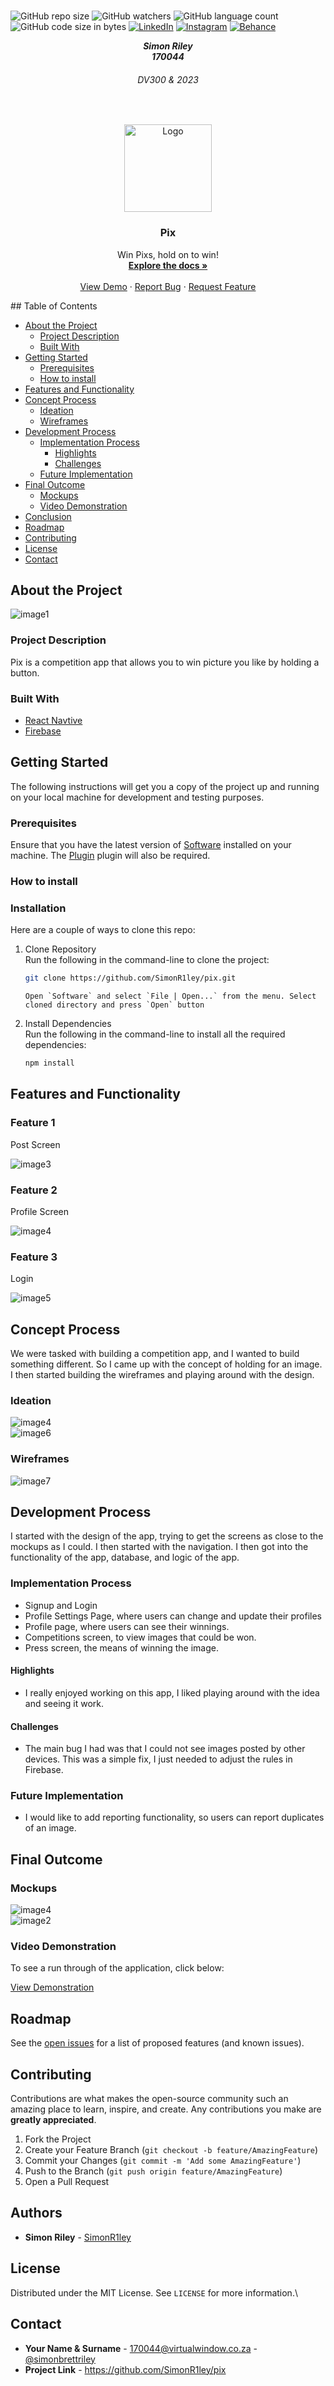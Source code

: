 <!-- REPLACE ALL THE [USERNAME] TEXT WITH YOUR GITHUB PROFILE NAME & THE [PROJECTNAME] WITH THE NAME OF YOUR GITHUB PROJECT -->

<!-- Repository Information & Links-->
<br />

![GitHub repo size](https://img.shields.io/github/repo-size/SimonR1ley/pix?color=%000000)
![GitHub watchers](https://img.shields.io/github/watchers/SimonR1ley/pix?color=%000000)
![GitHub language count](https://img.shields.io/github/languages/count/SimonR1ley/pix?color=%000000)
![GitHub code size in bytes](https://img.shields.io/github/languages/code-size/SimonR1ley/pix?color=%000000)
[![LinkedIn][linkedin-shield]][linkedin-url]
[![Instagram][instagram-shield]][instagram-url]
[![Behance][behance-shield]][behance-url]

<!-- HEADER SECTION -->
<h5 align="center" style="padding:0;margin:0;">Simon Riley</h5>
<h5 align="center" style="padding:0;margin:0;">170044</h5>
<h6 align="center">DV300 & 2023</h6>
</br>
<p align="center">

  <a href="https://github.com/SimonR1ley/pix">
    <img src="mockups/logo.png" alt="Logo" width="140" height="140">
  </a>
  
  <h3 align="center">Pix</h3>

  <p align="center">
    Win Pixs, hold on to win! <br>
      <a href="https://github.com/SimonR1ley/pix"><strong>Explore the docs »</strong></a>
   <br />
   <br />
   <a href="path/to/demonstration/video">View Demo</a>
    ·
    <a href="https://github.com/SimonR1ley/pix/issues">Report Bug</a>
    ·
    <a href="https://github.com/SimonR1ley/pix/issues">Request Feature</a>
</p>
<!-- TABLE OF CONTENTS -->
## Table of Contents

- [About the Project](#about-the-project)
  - [Project Description](#project-description)
  - [Built With](#built-with)
- [Getting Started](#getting-started)
  - [Prerequisites](#prerequisites)
  - [How to install](#how-to-install)
- [Features and Functionality](#features-and-functionality)
- [Concept Process](#concept-process)
  - [Ideation](#ideation)
  - [Wireframes](#wireframes)
- [Development Process](#development-process)
  - [Implementation Process](#implementation-process)
    - [Highlights](#highlights)
    - [Challenges](#challenges)
  - [Future Implementation](#peer-reviews)
- [Final Outcome](#final-outcome)
  - [Mockups](#mockups)
  - [Video Demonstration](#video-demonstration)
- [Conclusion](#conclusion)
- [Roadmap](#roadmap)
- [Contributing](#contributing)
- [License](#license)
- [Contact](#contact)

<!--PROJECT DESCRIPTION-->

## About the Project

<!-- header image of project -->

![image1][image1]

### Project Description

Pix is a competition app that allows you to win picture you like by holding a button.

### Built With

- [React Navtive](path/to/technology/website)
- [Firebase](path/to/technology/website)

<!-- GETTING STARTED -->
<!-- Make sure to add appropriate information about what prerequesite technologies the user would need and also the steps to install your project on their own mashines -->

## Getting Started

The following instructions will get you a copy of the project up and running on your local machine for development and testing purposes.

### Prerequisites

Ensure that you have the latest version of [Software](path/to/where/they/can/download/software) installed on your machine. The [Plugin](path/to/where/they/can/download/plugin) plugin will also be required.

### How to install

### Installation

Here are a couple of ways to clone this repo:

1.  Clone Repository </br>
    Run the following in the command-line to clone the project:

    ```sh
    git clone https://github.com/SimonR1ley/pix.git
    ```

        Open `Software` and select `File | Open...` from the menu. Select cloned directory and press `Open` button

2.  Install Dependencies </br>
    Run the following in the command-line to install all the required dependencies:

    ```sh
    npm install
    ```

<!-- FEATURES AND FUNCTIONALITY-->
<!-- You can add the links to all of your imagery at the bottom of the file as references -->

## Features and Functionality

### Feature 1

Post Screen

![image3][image3]

### Feature 2

Profile Screen

![image4][image4]

### Feature 3

Login

![image5][image5]

<!-- CONCEPT PROCESS -->
<!-- Briefly explain your concept ideation process -->

## Concept Process

We were tasked with building a competition app, and I wanted to build something different. So I came up with the concept of holding for an image. I then started building the wireframes and playing around with the design.

### Ideation

![image4][image4]
<br>
![image6][image6]

### Wireframes

![image7][image7]

<!-- DEVELOPMENT PROCESS -->

## Development Process

I started with the design of the app, trying to get the screens as close to the mockups as I could. I then started with the navigation. I then got into the functionality of the app, database, and logic of the app.

### Implementation Process

<!-- stipulate all of the functionality you included in the project -->

- Signup and Login
- Profile Settings Page, where users can change and update their profiles
- Profile page, where users can see their winnings.
- Competitions screen, to view images that could be won.
- Press screen, the means of winning the image.

#### Highlights

<!-- stipulated the highlight you experienced with the project -->

- I really enjoyed working on this app, I liked playing around with the idea and seeing it work.

#### Challenges

<!-- stipulated the challenges you faced with the project and why you think you faced it or how you think you'll solve it (if not solved) -->

- The main bug I had was that I could not see images posted by other devices. This was a simple fix, I just needed to adjust the rules in Firebase.

### Future Implementation

<!-- stipulate functionality and improvements that can be implemented in the future. -->

- I would like to add reporting functionality, so users can report duplicates of an image.

<!-- MOCKUPS -->

## Final Outcome

### Mockups

![image4][image4]
<br>
![image2][image2]

<!-- VIDEO DEMONSTRATION -->

### Video Demonstration

To see a run through of the application, click below:

[View Demonstration](path/to/video/demonstration)

<!-- ROADMAP -->

## Roadmap

See the [open issues](https://github.com/SimonR1ley/pix/issues) for a list of proposed features (and known issues).

<!-- CONTRIBUTING -->

## Contributing

Contributions are what makes the open-source community such an amazing place to learn, inspire, and create. Any contributions you make are **greatly appreciated**.

1. Fork the Project
2. Create your Feature Branch (`git checkout -b feature/AmazingFeature`)
3. Commit your Changes (`git commit -m 'Add some AmazingFeature'`)
4. Push to the Branch (`git push origin feature/AmazingFeature`)
5. Open a Pull Request

<!-- AUTHORS -->

## Authors

- **Simon Riley** - [SimonR1ley](https://github.com/SimonR1ley)

<!-- LICENSE -->

## License

Distributed under the MIT License. See `LICENSE` for more information.\

<!-- LICENSE -->

## Contact

- **Your Name & Surname** - [170044@virtualwindow.co.za](mailto:email@address) - [@simonbrettriley](https://www.instagram.com/instagram_handle/)
- **Project Link** - https://github.com/SimonR1ley/pix

<!-- ACKNOWLEDGEMENTS -->

<!-- MARKDOWN LINKS & IMAGES -->

[image1]: mockups/login.png
[image2]: mockups/press.png
[image3]: mockups/post.png
[image4]: mockups/winnings.png
[image5]: mockups/press.png
[image6]: mockups/wireframes/Login.png
[image7]: mockups/wireframes/Signup.png
[image8]: mockups/wireframes/Time.png
[image9]: mockups/wireframes/Login.png
[image10]: mockups/wireframes/Login.png

<!-- Refer to https://shields.io/ for more information and options about the shield links at the top of the ReadMe file -->

[linkedin-shield]: https://img.shields.io/badge/-LinkedIn-black.svg?style=flat-square&logo=linkedin&colorB=555
[linkedin-url]: https://www.linkedin.com/in/nameonlinkedin/
[instagram-shield]: https://img.shields.io/badge/-Instagram-black.svg?style=flat-square&logo=instagram&colorB=555
[instagram-url]: https://www.instagram.com/instagram_handle/
[behance-shield]: https://img.shields.io/badge/-Behance-black.svg?style=flat-square&logo=behance&colorB=555
[behance-url]: https://www.behance.net/name-on-behance/
